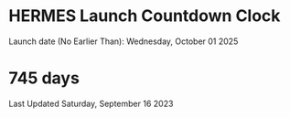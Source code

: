 # HERMES Launch Countdown Clock

Launch date (No Earlier Than): Wednesday, October 01 2025
# 745 days

Last Updated Saturday, September 16 2023